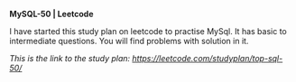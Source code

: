**MySQL-50 | Leetcode**

I have started this study plan on leetcode to practise MySql. It has basic to intermediate questions. You will find problems with solution in it. 

_This is the link to the study plan: https://leetcode.com/studyplan/top-sql-50/_
